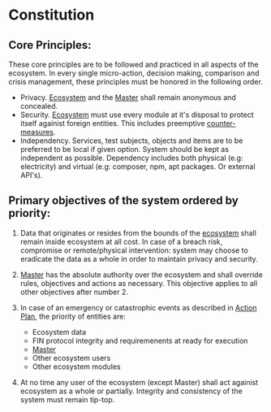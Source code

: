 # Constitution

## Core Principles:

These core principles are to be followed and practiced in all aspects of the ecosystem. In every single micro-action, decision making, comparison and crisis management, these principles must be honored in the  following order.

- Privacy. [Ecosystem](/req.md#ecosystem) and the [Master](/req.md#master) shall remain anonymous and concealed. 
- Security. [Ecosystem](/req.md#ecosystem) must use every module at it's disposal to protect itself againist foreign entities. This includes preemptive [counter-measures](/counter-measures.md).
- Independency. Services, test subjects, objects and items are to be preferred to be local if given option. System should be kept as independent as possible. Dependency includes both physical (e.g: electricity) and virtual (e.g: composer, npm, apt packages. Or external API's).



## Primary objectives of the system ordered by priority:
1. Data that originates or resides from the bounds of the [ecosystem](/req.md#ecosystem) shall remain inside ecosystem at all cost. In case of a breach risk, compromise or remote/physical intervention: system may choose to eradicate the data as a whole in order to maintain privacy and security.
2. [Master](/req.md#master) has the absolute authority over the ecosystem and shall override rules, objectives and actions as necessary. This objective applies to all other objectives after number 2.
3. In case of an emergency or catastrophic events as described in [Action Plan](/action-plan.md), the priority of entities are:
      - Ecosystem data
      - FIN protocol integrity and requiremenents at ready for execution
      - [Master](/req.md#master)
      - Other ecosystem users
      - Other ecosystem modules

4. At no time any user of the ecosystem (except Master) shall act againist ecosystem as a whole or partially. Integrity and consistency of the system must remain tip-top.
